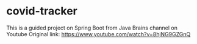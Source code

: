 # covid-tracker

This is a guided project on Spring Boot from Java Brains channel on Youtube
Original link: https://www.youtube.com/watch?v=8hjNG9GZGnQ
